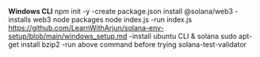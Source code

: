**Windows CLI**
npm init -y
-create package.json
install @solana/web3
-installs web3 node packages
node index.js
-run index.js
https://github.com/LearnWithArjun/solana-env-setup/blob/main/windows_setup.md
-install ubuntu CLI & solana
sudo apt-get install bzip2
-run above command before trying solana-test-validator
